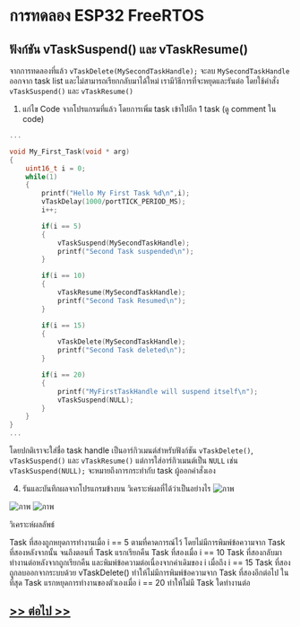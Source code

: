 # การทดลอง ESP32 FreeRTOS 
##  ฟังก์ชัน vTaskSuspend() และ vTaskResume()

จากการทดลองที่แล้ว `vTaskDelete(MySecondTaskHandle);` จะลบ `MySecondTaskHandle` ออกจาก task  list และไม่สามารถเรียกกลับมาได้ใหม่ เรามีวิธีการที่จะหยุดและรันต่อ โดยใช้คำสั่ง `vTaskSuspend()` และ `vTaskResume()`

1. แก่ไข Code จากโปรแกรมที่แล้ว โดยการเพิ่ม task เข้าไปอีก 1 task (ดู comment ใน code)

```c
...

void My_First_Task(void * arg)
{
	uint16_t i = 0;
	while(1)
	{
		printf("Hello My First Task %d\n",i);
		vTaskDelay(1000/portTICK_PERIOD_MS);
		i++;

		if(i == 5)
		{
			vTaskSuspend(MySecondTaskHandle);
			printf("Second Task suspended\n");
		}

		if(i == 10)
		{
			vTaskResume(MySecondTaskHandle);
			printf("Second Task Resumed\n");
		}

		if(i == 15)
		{
			vTaskDelete(MySecondTaskHandle);
			printf("Second Task deleted\n");
		}

		if(i == 20)
		{
			printf("MyFirstTaskHandle will suspend itself\n");
			vTaskSuspend(NULL);
		}
	}
}
...
```
โดยปกติเราจะใส่ชื่อ task handle เป็นอาร์กิวเมนต์สำหรับฟังก์ชัน `vTaskDelete()`, `vTaskSuspend()` และ `vTaskResume()`  แต่การใส่อาร์กิวเมนต์เป็น `NULL` เช่น  `vTaskSuspend(NULL);` จะหมายถึงการกระทำกับ task ผู้ออกคำสั่งเอง 

4. รันและบันทึกผลจากโปรแกรมข้างบน วิเคราะห์ผลที่ได้ว่าเป็นอย่างไร
![ภาพ](https://github.com/user-attachments/assets/f8f350bf-5e6e-476c-9564-9170cf8f2acf)

![ภาพ](https://github.com/user-attachments/assets/a1042e39-f212-490a-8b50-8fe86e28b52d)
![ภาพ](https://github.com/user-attachments/assets/aabae275-3ff7-4b90-bbad-0cd209c9c1e5)


วิเคราะห์ผลลัพธ์

Task ที่สองถูกหยุดการทำงานเมื่อ i == 5 ตามที่คาดการณ์ไว้ โดยไม่มีการพิมพ์ข้อความจาก Task ที่สองหลังจากนั้น จนถึงตอนที่ Task แรกเรียกคืน Task ที่สองเมื่อ i == 10
Task ที่สองกลับมาทำงานต่อหลังจากถูกเรียกคืน และพิมพ์ข้อความต่อเนื่องจากค่าเดิมของ i
เมื่อถึง i == 15 Task ที่สองถูกลบออกจากระบบด้วย vTaskDelete() ทำให้ไม่มีการพิมพ์ข้อความจาก Task ที่สองอีกต่อไป
ในที่สุด Task แรกหยุดการทำงานของตัวเองเมื่อ i == 20 ทำให้ไม่มี Task ใดทำงานต่อ

## [>> ต่อไป >>](./ESP32-FreeRTOS-Labsheet-6.md) 

